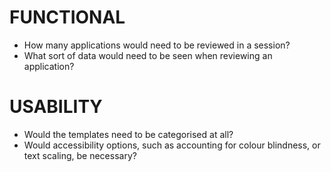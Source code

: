 # FUNCTIONAL

* How many applications would need to be reviewed in a session?
* What sort of data would need to be seen when reviewing an application?


# USABILITY

* Would the templates need to be categorised at all?
* Would accessibility options, such as accounting for colour blindness, or text scaling, be necessary?
